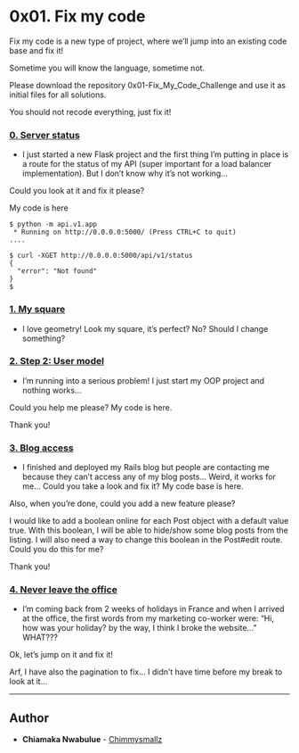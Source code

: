 # 0x01. Fix my code

Fix my code is a new type of project, where we’ll jump into an existing code base and fix it!

Sometime you will know the language, sometime not.

Please download the repository 0x01-Fix_My_Code_Challenge and use it as initial files for all solutions.

You should not recode everything, just fix it!

### [0. Server status](./status_server/)
* I just started a new Flask project and the first thing I’m putting in place is a route for the status of my API (super important for a load balancer implementation).
But I don’t know why it’s not working…

Could you look at it and fix it please?

My code is here
```
$ python -m api.v1.app 
 * Running on http://0.0.0.0:5000/ (Press CTRL+C to quit)
....
```
```
$ curl -XGET http://0.0.0.0:5000/api/v1/status
{
  "error": "Not found"
}
$
```

### [1. My square](./square.py)
* I love geometry! 
Look my square, it’s perfect? No? Should I change something?

### [2. Step 2: User model](./user.py)
* I’m running into a serious problem! 
I just start my OOP project and nothing works…

Could you help me please? My code is here.

Thank you!

### [3. Blog access](./blog)
* I finished and deployed my Rails blog but people are contacting me because they can’t access any of my blog posts… Weird, it works for me…
Could you take a look and fix it? My code base is here.

Also, when you’re done, could you add a new feature please?

I would like to add a boolean online for each Post object with a default value true. With this boolean, I will be able to hide/show some blog posts from the listing. I will also need a way to change this boolean in the Post#edit route. Could you do this for me?

Thank you!

### [4. Never leave the office](./react-blog)
* I’m coming back from 2 weeks of holidays in France and when I arrived at the office, the first words from my marketing co-worker were: “Hi, how was your holiday? by the way, I think I broke the website…”
WHAT???

Ok, let’s jump on it and fix it!

Arf, I have also the pagination to fix… I didn’t have time before my break to look at it…

---

## Author
* **Chiamaka Nwabulue** - [Chimmysmallz](https://github.com/Chimmysmallz)
